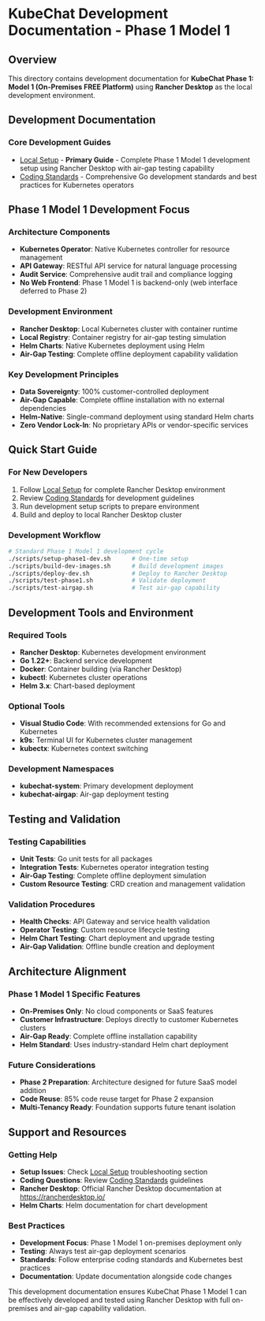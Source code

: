 # KubeChat Development Documentation - Phase 1 Model 1

## Overview

This directory contains development documentation for **KubeChat Phase 1: Model 1 (On-Premises FREE Platform)** using **Rancher Desktop** as the local development environment.

## Development Documentation

### Core Development Guides
- [Local Setup](./local-setup.md) - **Primary Guide** - Complete Phase 1 Model 1 development setup using Rancher Desktop with air-gap testing capability
- [Coding Standards](./coding-standards.md) - Comprehensive Go development standards and best practices for Kubernetes operators

## Phase 1 Model 1 Development Focus

### Architecture Components
- **Kubernetes Operator**: Native Kubernetes controller for resource management
- **API Gateway**: RESTful API service for natural language processing  
- **Audit Service**: Comprehensive audit trail and compliance logging
- **No Web Frontend**: Phase 1 Model 1 is backend-only (web interface deferred to Phase 2)

### Development Environment
- **Rancher Desktop**: Local Kubernetes cluster with container runtime
- **Local Registry**: Container registry for air-gap testing simulation
- **Helm Charts**: Native Kubernetes deployment using Helm
- **Air-Gap Testing**: Complete offline deployment capability validation

### Key Development Principles
- **Data Sovereignty**: 100% customer-controlled deployment
- **Air-Gap Capable**: Complete offline installation with no external dependencies
- **Helm-Native**: Single-command deployment using standard Helm charts
- **Zero Vendor Lock-In**: No proprietary APIs or vendor-specific services

## Quick Start Guide

### For New Developers
1. Follow [Local Setup](./local-setup.md) for complete Rancher Desktop environment
2. Review [Coding Standards](./coding-standards.md) for development guidelines
3. Run development setup scripts to prepare environment
4. Build and deploy to local Rancher Desktop cluster

### Development Workflow
```bash
# Standard Phase 1 Model 1 development cycle
./scripts/setup-phase1-dev.sh      # One-time setup
./scripts/build-dev-images.sh      # Build development images  
./scripts/deploy-dev.sh            # Deploy to Rancher Desktop
./scripts/test-phase1.sh           # Validate deployment
./scripts/test-airgap.sh           # Test air-gap capability
```

## Development Tools and Environment

### Required Tools
- **Rancher Desktop**: Kubernetes development environment
- **Go 1.22+**: Backend service development
- **Docker**: Container building (via Rancher Desktop)
- **kubectl**: Kubernetes cluster operations
- **Helm 3.x**: Chart-based deployment

### Optional Tools
- **Visual Studio Code**: With recommended extensions for Go and Kubernetes
- **k9s**: Terminal UI for Kubernetes cluster management
- **kubectx**: Kubernetes context switching

### Development Namespaces
- **kubechat-system**: Primary development deployment
- **kubechat-airgap**: Air-gap deployment testing

## Testing and Validation

### Testing Capabilities
- **Unit Tests**: Go unit tests for all packages
- **Integration Tests**: Kubernetes operator integration testing
- **Air-Gap Testing**: Complete offline deployment simulation
- **Custom Resource Testing**: CRD creation and management validation

### Validation Procedures
- **Health Checks**: API Gateway and service health validation
- **Operator Testing**: Custom resource lifecycle testing  
- **Helm Chart Testing**: Chart deployment and upgrade testing
- **Air-Gap Validation**: Offline bundle creation and deployment

## Architecture Alignment

### Phase 1 Model 1 Specific Features
- **On-Premises Only**: No cloud components or SaaS features
- **Customer Infrastructure**: Deploys directly to customer Kubernetes clusters
- **Air-Gap Ready**: Complete offline installation capability
- **Helm Standard**: Uses industry-standard Helm chart deployment

### Future Considerations
- **Phase 2 Preparation**: Architecture designed for future SaaS model addition
- **Code Reuse**: 85% code reuse target for Phase 2 expansion
- **Multi-Tenancy Ready**: Foundation supports future tenant isolation

## Support and Resources

### Getting Help
- **Setup Issues**: Check [Local Setup](./local-setup.md) troubleshooting section
- **Coding Questions**: Review [Coding Standards](./coding-standards.md) guidelines
- **Rancher Desktop**: Official Rancher Desktop documentation at https://rancherdesktop.io/
- **Helm Charts**: Helm documentation for chart development

### Best Practices
- **Development Focus**: Phase 1 Model 1 on-premises deployment only
- **Testing**: Always test air-gap deployment scenarios
- **Standards**: Follow enterprise coding standards and Kubernetes best practices
- **Documentation**: Update documentation alongside code changes

This development documentation ensures KubeChat Phase 1 Model 1 can be effectively developed and tested using Rancher Desktop with full on-premises and air-gap capability validation.